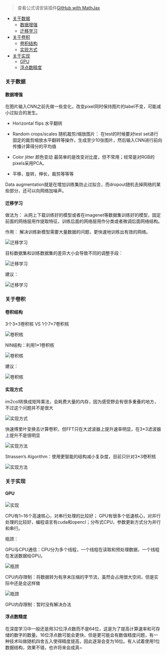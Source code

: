 > 查看公式请安装插件[GitHub with MathJax](https://chrome.google.com/webstore/detail/github-with-mathjax/ioemnmodlmafdkllaclgeombjnmnbima)

<!-- TOC -->

- [关于数据](#关于数据)
    - [数据增强](#数据增强)
    - [迁移学习](#迁移学习)
- [关于卷积](#关于卷积)
    - [卷积结构](#卷积结构)
    - [实现方式](#实现方式)
- [关于实现](#关于实现)
    - [GPU](#gpu)
    - [浮点数精度](#浮点数精度)

<!-- /TOC -->

### 关于数据
#### 数据增强

在图片输入CNN之前先做一些变化，改变pixel同时保持图片的label不变，可能减小过拟合的发生。

* Horizontal flips 水平翻转

* Random crops/scales 随机裁剪/缩放图片：
在test的时候要对test set进行固定的裁剪缩放水平翻转等操作，生成至少10张图片，然后输入CNN进行前向传播计算得分的平均值

* Color jitter 颜色变动
最简单的是改变对比度，但不常用；经常是对RGB的pixels采用PCA。

* 平移，旋转，伸长，裁剪等等等

Data augmentation就是在增加训练集防止过拟合，而dropout随机去掉网络的某些部分，还可以向网络加噪声。

#### 迁移学习
做法为：
从网上下载训练好的模型或者在imagenet等数据集训练好的模型，固定前面的网络层用作提取特征，训练后面的网络层用作分类或者微调后面网络结构。

作用：
解决训练新模型需要大量数据的问题，更快速地训练出有效的网络。

![迁移学习](image/迁移学习1.png)

目标数据集和训练数据集的差异大小会导致不同的调整手段：

![迁移学习](image/迁移学习2.png)

建议：

![迁移学习](image/迁移学习3.png)

### 关于卷积
#### 卷积结构
3个3×3卷积核 VS 1个7×7卷积核

![卷积核](image/3VS7.png)

NIN结构：利用1*1卷积核

![卷积核](image/NIN.png)

建议：

![卷积核](image/卷积核建议.png)

#### 实现方式
im2col转换成矩阵乘法，会耗费大量的内存，因为感受野会有很多重叠的地方，不过这个问题并不是很大

![实现方式](image/im2col.png)

快速傅里叶变换去计算卷积，但FFT只在大滤波器上提升速率明显，在3*3滤波器上提升不是很明显

![实现方法](image/FFT.png)

Strassen’s Algorithm：使用更智能的结构减小复杂度，目前只针对3*3卷积核

![实现方法](image/快速算法.png)

### 关于实现
#### GPU

![实现](image/GPU.png)

CPU有1~16个高速核心，对串行处理的比较好； GPU有很多个低速核心，对并行处理的比较好，编程语言有cuda和opencl；分布式CPU，参数更新方式分为并行和串行。

瓶颈：

GPU与CPU通信：CPU分为多个线程，一个线程在读取和预处理数据，一个线程在发送数据给GPU。

![瓶颈](image/GPU和CPU通信.png)

CPU内存限制：将数据转为有序未压缩的字节流，虽然会占用很大空间，但是实际中还是会这样做

![瓶颈](image/CPU-disk.png)


GPU内存限制：暂时没有解决办法

#### 浮点数精度
在深度学习中一般还是用32位浮点数而不是64位，这是为了提高计算速率和可存储的数字的数量。16位浮点数可能会更快，但是更可能会有数值精度问题，有一种技术叫做随机四舍五入使得精度提高，因此逐渐会变为16位。有人试着使用1位数据结构，效果不错，也许将来会成真~